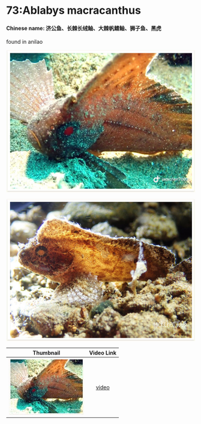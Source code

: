 # 73:Ablabys macracanthus

#### Chinese name:  济公鱼、**长棘长绒鲉、大棘帆鳍鲉**、**狮子鱼**、**黑虎**

found in anilao

![](../../.gitbook/assets/ablabys-macracanthus%20%281%29.jpg)

![juvenile](../../.gitbook/assets/ablabys-macracanthus2.jpg)

| Thumbnail | Video Link |
| :---: | :---: |
| ![](../../.gitbook/assets/small-ablabys-macracanthus%20%281%29.jpg)  | [video](https://drive.google.com/open?id=1ADcDd-WxPi2L0XK3HCpY5ZeOdbLiQDp5) |

